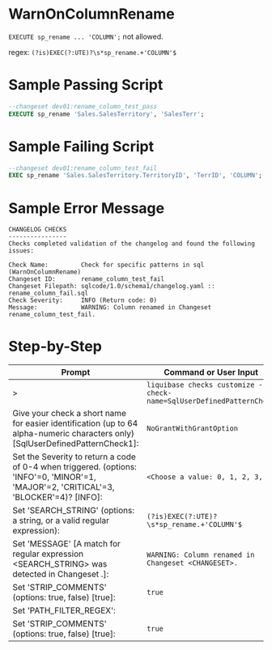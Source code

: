 # WarnOnColumnRename

`EXECUTE sp_rename ... 'COLUMN';` not allowed.

regex: `(?is)EXEC(?:UTE)?\s*sp_rename.+'COLUMN'$`

# Sample Passing Script
``` sql
--changeset dev01:rename_column_test_pass
EXECUTE sp_rename 'Sales.SalesTerritory', 'SalesTerr';
 ```
# Sample Failing Script
``` sql
--changeset dev01:rename_column_test_fail
EXEC sp_rename 'Sales.SalesTerritory.TerritoryID', 'TerrID', 'COLUMN';
```

# Sample Error Message
``` 
CHANGELOG CHECKS
----------------
Checks completed validation of the changelog and found the following issues:

Check Name:         Check for specific patterns in sql (WarnOnColumnRename)
Changeset ID:       rename_column_test_fail
Changeset Filepath: sqlcode/1.0/schema1/changelog.yaml :: rename_column_fail.sql
Check Severity:     INFO (Return code: 0)
Message:            WARNING: Column renamed in Changeset rename_column_test_fail.
```

# Step-by-Step
| Prompt | Command or User Input |
| ------ | ----------------------|
| > | `liquibase checks customize --check-name=SqlUserDefinedPatternCheck` |
| Give your check a short name for easier identification (up to 64 alpha-numeric characters only) [SqlUserDefinedPatternCheck1]: | `NoGrantWithGrantOption` |
| Set the Severity to return a code of 0-4 when triggered. (options: 'INFO'=0, 'MINOR'=1, 'MAJOR'=2, 'CRITICAL'=3, 'BLOCKER'=4)? [INFO]: | `<Choose a value: 0, 1, 2, 3, 4>` |
| Set 'SEARCH_STRING' (options: a string, or a valid regular expression): | `(?is)EXEC(?:UTE)?\s*sp_rename.+'COLUMN'$` |
| Set 'MESSAGE' [A match for regular expression <SEARCH_STRING> was detected in Changeset <CHANGESET>.]: | `WARNING: Column renamed in Changeset <CHANGESET>.` |
| Set 'STRIP_COMMENTS' (options: true, false) [true]: | `true` |
| Set 'PATH_FILTER_REGEX': |  |
| Set 'STRIP_COMMENTS' (options: true, false) [true]: | `true` |
